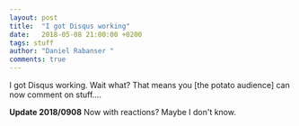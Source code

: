 ```yaml
---
layout: post
title:  "I got Disqus working"
date:   2018-05-08 21:00:00 +0200
tags: stuff
author: "Daniel Rabanser "
comments: true
---
```

I got Disqus working. Wait what? That means you [the potato audience] can now comment on stuff....

**Update 2018/0908**
Now with reactions? Maybe I don't know.

